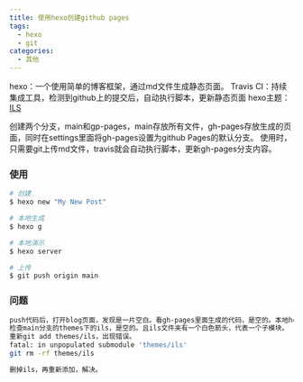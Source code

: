 ```yaml
---
title: 使用hexo创建github pages
tags:
  - hexo
  - git
categories:
  - 其他
---
```



hexo：一个使用简单的博客框架，通过md文件生成静态页面。
Travis CI：持续集成工具，检测到github上的提交后，自动执行脚本，更新静态页面
hexo主题：[ILS](https://github.com/XPoet/hexo-theme-keep)

创建两个分支，main和gp-pages，main存放所有文件，gh-pages存放生成的页面，同时在settings里面将gh-pages设置为github Pages的默认分支。
使用时，只需要git上传md文件，travis就会自动执行脚本，更新gh-pages分支内容。
### 使用

``` bash
# 创建
$ hexo new "My New Post"

# 本地生成
$ hexo g 

# 本地演示
$ hexo server

# 上传
$ git push origin main

```

### 问题

``` bash
push代码后，打开blog页面，发现是一片空白。看gh-pages里面生成的代码，是空的。本地hexo generate是没有问题的。
检查main分支的themes下的ils，是空的。且ils文件夹有一个白色箭头，代表一个子模块。
重新git add themes/ils，出现错误。
fatal: in unpopulated submodule 'themes/ils'
git rm -rf themes/ils

删掉ils，再重新添加，解决。

```
